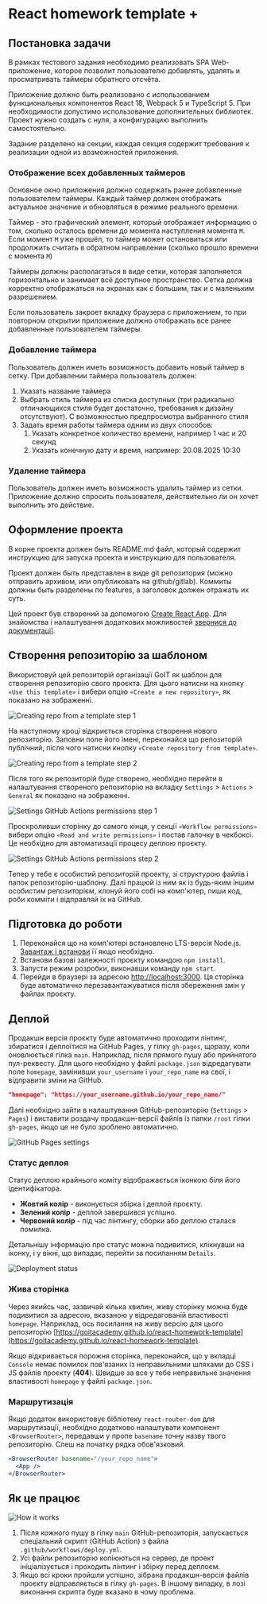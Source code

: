 # React homework template +
## Постановка задачи

В рамках тестового задания необходимо реализовать SPA Web-приложение, которое позволит пользователю добавлять, удалять и просматривать таймеры обратного отсчёта. 

Приложение должно быть реализовано с использованием функциональных компонентов React 18, Webpack 5 и TypeScript 5. При необходимости допустимо использование дополнительных библиотек. Проект нужно создать с нуля, а конфигурацию выполнить самостоятельно. 

Задание разделено на секции, каждая секция содержит требования к реализации одной из возможностей приложения.
### Отображение всех добавленных таймеров

Основное окно приложения должно содержать ранее добавленные пользователем таймеры. Каждый таймер должен отображать актуальное значение и обновляться в режиме реального времени.

Таймер - это графический элемент, который отображает информацию о том, сколько осталось времени до момента наступления момента `M`. Если момент `M` уже прошёл, то таймер может остановиться или продолжить считать в обратном направлении (сколько прошло времени с момента `M`)

Таймеры должны располагаться в виде сетки, которая заполняется горизонтально и занимает всё доступное пространство. Сетка должна корректно отображаться на экранах как с большим, так и с маленьким разрешением.

Если пользователь закроет вкладку браузера с приложением, то при повторном открытии приложение должно отображать все ранее добавленные пользователем таймеры.
### Добавление таймера

Пользователь должен иметь возможность добавить новый таймер в сетку. При добавлении таймера пользователь должен:
1. Указать название таймера
2. Выбрать стиль таймера из списка доступных (три радикально отличающихся стиля будет достаточно, требования к дизайну отсутствуют). С возможностью предпросмотра выбранного стиля
3. Задать время работы таймера одним из двух способов:
	1. Указать конкретное количество времени, например 1 час и 20 секунд
	2. Указать конечную дату и время, например: 20.08.2025 10:30
### Удаление таймера
Пользователь должен иметь возможность удалить таймер из сетки. Приложение должно спросить пользователя, действительно ли он хочет выполнить это действие.
## Оформление проекта

В корне проекта должен быть README.md файл, который содержит инструкцию для запуска проекта и инструкцию для пользователя.

Проект должен быть представлен в виде git репозитория (можно отправить архивом, или опубликовать на github/gitlab). Коммиты должны быть разделены по features, а заголовок  должен отражать их суть.













Цей проект був створений за допомогою
[Create React App](https://github.com/facebook/create-react-app). Для знайомства
і налаштування додаткових можливостей
[звернися до документації](https://facebook.github.io/create-react-app/docs/getting-started).

## Створення репозиторію за шаблоном

Використовуй цей репозиторій організації GoIT як шаблон для створення репозиторію
свого проєкта. Для цього натисни на кнопку `«Use this template»` і вибери опцію
`«Create a new repository»`, як показано на зображенні.

![Creating repo from a template step 1](./assets/template-step-1.png)

На наступному кроці відкриється сторінка створення нового репозиторію. Заповни поле
його імені, переконайся що репозиторій публічний, після чого натисни кнопку
`«Create repository from template»`.

![Creating repo from a template step 2](./assets/template-step-2.png)

Після того як репозиторій буде створено, необхідно перейти в налаштування
створеного репозиторію на вкладку `Settings` > `Actions` > `General` як
показано на зображенні.

![Settings GitHub Actions permissions step 1](./assets/gh-actions-perm-1.png)

Проскроливши сторінку до самого кінця, у секції `«Workflow permissions»` вибери
опцію `«Read and write permissions»` і постав галочку в чекбоксі. Це
необхідно для автоматизації процесу деплою проєкту.

![Settings GitHub Actions permissions step 2](./assets/gh-actions-perm-2.png)

Тепер у тебе є особистий репозиторій проекту, зі структурою файлів і папок
репозиторію-шаблону. Далі працюй із ним як із будь-яким іншим особистим репозиторієм,
клонуй його собі на комп'ютер, пиши код, роби комміти і відправляй їх на
GitHub.

## Підготовка до роботи

1. Переконайся що на комп'ютері встановлено LTS-версія Node.js.
   [Завантаж і встанови](https://nodejs.org/en/) її якщо необхідно.
2. Встанови базові залежності проєкту командою `npm install`.
3. Запусти режим розробки, виконавши команду `npm start`.
4. Перейди в браузері за адресою [http://localhost:3000](http://localhost:3000).
   Ця сторінка буде автоматично перезавантажуватися після збереження змін у файлах проєкту.

## Деплой

Продакшн версія проєкту буде автоматично проходити лінтинг, збиратися і
деплоїтися на GitHub Pages, у гілку `gh-pages`, щоразу, коли оновлюється
гілка `main`. Наприклад, після прямого пушу або прийнятого пул-реквесту. Для цього
необхідно у файлі `package.json` відредагувати поле `homepage`, замінивши
`your_username` і `your_repo_name` на свої, і відправити зміни на GitHub.

```json
"homepage": "https://your_username.github.io/your_repo_name/"
```

Далі необхідно зайти в налаштування GitHub-репозиторію (`Settings` > `Pages`) і
виставити роздачу продакшн-версії файлів із папки `/root` гілки `gh-pages`, якщо
це не було зроблено автоматично.

![GitHub Pages settings](./assets/repo-settings.png)

### Статус деплоя

Статус деплою крайнього коміту відображається іконкою біля його ідентифікатора.

- **Жовтий колір** - виконується збірка і деплой проєкту.
- **Зелений колір** - деплой завершився успішно.
- **Червоний колір** - під час лінтингу, сборки або деплою сталася помилка.

Детальнішу інформацію про статус можна подивитися, клікнувши на іконку, і
у вікні, що випадає, перейти за посиланням `Details`.

![Deployment status](./assets/deploy-status.png)

### Жива сторінка

Через якийсь час, зазвичай кілька хвилин, живу сторінку можна буде подивитися
за адресою, вказаною у відредагованій властивості `homepage`. Наприклад, ось
посилання на живу версію для цього репозиторію
[https://goitacademy.github.io/react-homework-template](https://goitacademy.github.io/react-homework-template).

Якщо відкривається порожня сторінка, переконайся, що у вкладці `Console` немає помилок
пов'язаних із неправильними шляхами до CSS і JS файлів проєкту (**404**). Швидше 
за все у тебе неправильне значення властивості `homepage` у файлі `package.json`.

### Маршрутизація

Якщо додаток використовує бібліотеку `react-router-dom` для маршрутизації,
необхідно додатково налаштувати компонент `<BrowserRouter>`, передавши у пропе
`basename` точну назву твого репозиторію. Слеш на початку рядка обов'язковий.

```jsx
<BrowserRouter basename="/your_repo_name">
  <App />
</BrowserRouter>
```

## Як це працює

![How it works](./assets/how-it-works.png)

1. Після кожного пушу в гілку `main` GitHub-репозиторія, запускається спеціальний
   скрипт (GitHub Action) з файла `.github/workflows/deploy.yml`.
2. Усі файли репозиторію копіюються на сервер, де проект ініціалізується і
   проходить лінтинг і збірку перед деплоєм.
3. Якщо всі кроки пройшли успішно, зібрана продакшн-версія файлів проєкту
   відправляється в гілку `gh-pages`. В іншому випадку, в лозі виконання
   скрипта буде вказано в чому проблема.
